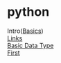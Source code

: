 # python
Intro([Basics](https://nbviewer.jupyter.org/github/thanojk/python/blob/master/Basics.ipynb))  
[Links](https://nbviewer.jupyter.org/github/thanojk/python/blob/master/TestLinks.ipynb)  
[Basic Data Type](https://nbviewer.jupyter.org/github/thanojk/python/blob/master/TestLinks.ipynb#bdt)  
[First](https://nbviewer.jupyter.org/github/thanojk/python/blob/master/TestLinks.ipynb#first)  
